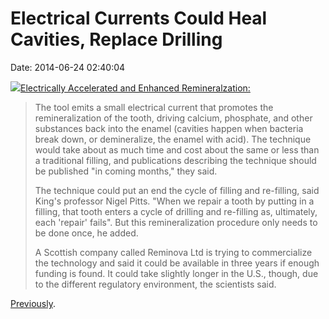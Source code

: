Electrical Currents Could Heal Cavities, Replace Drilling
=========================================================

Date: 2014-06-24 02:40:04

[![](http://www.jwz.org/images/cavity-3d-healing.png)Electrically
Accelerated and Enhanced
Remineralzation:](http://www.popsci.com/article/science/electrical-currents-could-heal-cavities-replace-drilling)

> The tool emits a small electrical current that promotes the
> remineralization of the tooth, driving calcium, phosphate, and other
> substances back into the enamel (cavities happen when bacteria break
> down, or demineralize, the enamel with acid). The technique would take
> about as much time and cost about the same or less than a traditional
> filling, and publications describing the technique should be published
> \"in coming months,\" they said.
>
> The technique could put an end the cycle of filling and re-filling,
> said King\'s professor Nigel Pitts. \"When we repair a tooth by
> putting in a filling, that tooth enters a cycle of drilling and
> re-filling as, ultimately, each \'repair\' fails\". But this
> remineralization procedure only needs to be done once, he added.
>
> A Scottish company called Reminova Ltd is trying to commercialize the
> technology and said it could be available in three years if enough
> funding is found. It could take slightly longer in the U.S., though,
> due to the different regulatory environment, the scientists said.

[Previously](http://www.jwz.org/blog/2010/05/stem-cell-teeth/).
